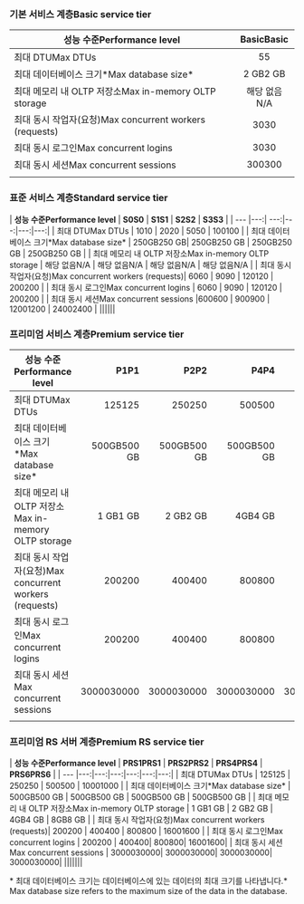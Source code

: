 <!--
Used in:
sql-database-performance-guidance.md  
sql-database-resource-limits.md
sql-database-service-tiers.md  
-->

### <a name="basic-service-tier"></a><span data-ttu-id="42d30-101">기본 서비스 계층</span><span class="sxs-lookup"><span data-stu-id="42d30-101">Basic service tier</span></span>
| <span data-ttu-id="42d30-102">**성능 수준**</span><span class="sxs-lookup"><span data-stu-id="42d30-102">**Performance level**</span></span> | <span data-ttu-id="42d30-103">**Basic**</span><span class="sxs-lookup"><span data-stu-id="42d30-103">**Basic**</span></span> |
| --- | :---: |
| <span data-ttu-id="42d30-104">최대 DTU</span><span class="sxs-lookup"><span data-stu-id="42d30-104">Max DTUs</span></span> | <span data-ttu-id="42d30-105">5</span><span class="sxs-lookup"><span data-stu-id="42d30-105">5</span></span> |
| <span data-ttu-id="42d30-106">최대 데이터베이스 크기*</span><span class="sxs-lookup"><span data-stu-id="42d30-106">Max database size*</span></span> |<span data-ttu-id="42d30-107">2 GB</span><span class="sxs-lookup"><span data-stu-id="42d30-107">2 GB</span></span>|
| <span data-ttu-id="42d30-108">최대 메모리 내 OLTP 저장소</span><span class="sxs-lookup"><span data-stu-id="42d30-108">Max in-memory OLTP storage</span></span> |<span data-ttu-id="42d30-109">해당 없음</span><span class="sxs-lookup"><span data-stu-id="42d30-109">N/A</span></span> |
| <span data-ttu-id="42d30-110">최대 동시 작업자(요청)</span><span class="sxs-lookup"><span data-stu-id="42d30-110">Max concurrent workers (requests)</span></span> |<span data-ttu-id="42d30-111">30</span><span class="sxs-lookup"><span data-stu-id="42d30-111">30</span></span> |
| <span data-ttu-id="42d30-112">최대 동시 로그인</span><span class="sxs-lookup"><span data-stu-id="42d30-112">Max concurrent logins</span></span> |<span data-ttu-id="42d30-113">30</span><span class="sxs-lookup"><span data-stu-id="42d30-113">30</span></span> |
| <span data-ttu-id="42d30-114">최대 동시 세션</span><span class="sxs-lookup"><span data-stu-id="42d30-114">Max concurrent sessions</span></span> |<span data-ttu-id="42d30-115">300</span><span class="sxs-lookup"><span data-stu-id="42d30-115">300</span></span> |
|||

### <a name="standard-service-tier"></a><span data-ttu-id="42d30-116">표준 서비스 계층</span><span class="sxs-lookup"><span data-stu-id="42d30-116">Standard service tier</span></span>
| <span data-ttu-id="42d30-117">**성능 수준**</span><span class="sxs-lookup"><span data-stu-id="42d30-117">**Performance level**</span></span> | <span data-ttu-id="42d30-118">**S0**</span><span class="sxs-lookup"><span data-stu-id="42d30-118">**S0**</span></span> | <span data-ttu-id="42d30-119">**S1**</span><span class="sxs-lookup"><span data-stu-id="42d30-119">**S1**</span></span> | <span data-ttu-id="42d30-120">**S2**</span><span class="sxs-lookup"><span data-stu-id="42d30-120">**S2**</span></span> | <span data-ttu-id="42d30-121">**S3**</span><span class="sxs-lookup"><span data-stu-id="42d30-121">**S3**</span></span> |
| --- |---:| ---:|---:|---:|---:|
| <span data-ttu-id="42d30-122">최대 DTU</span><span class="sxs-lookup"><span data-stu-id="42d30-122">Max DTUs</span></span> | <span data-ttu-id="42d30-123">10</span><span class="sxs-lookup"><span data-stu-id="42d30-123">10</span></span> | <span data-ttu-id="42d30-124">20</span><span class="sxs-lookup"><span data-stu-id="42d30-124">20</span></span> | <span data-ttu-id="42d30-125">50</span><span class="sxs-lookup"><span data-stu-id="42d30-125">50</span></span> | <span data-ttu-id="42d30-126">100</span><span class="sxs-lookup"><span data-stu-id="42d30-126">100</span></span> |
| <span data-ttu-id="42d30-127">최대 데이터베이스 크기*</span><span class="sxs-lookup"><span data-stu-id="42d30-127">Max database size*</span></span> | <span data-ttu-id="42d30-128">250GB</span><span class="sxs-lookup"><span data-stu-id="42d30-128">250 GB</span></span>| <span data-ttu-id="42d30-129">250GB</span><span class="sxs-lookup"><span data-stu-id="42d30-129">250 GB</span></span> | <span data-ttu-id="42d30-130">250GB</span><span class="sxs-lookup"><span data-stu-id="42d30-130">250 GB</span></span> | <span data-ttu-id="42d30-131">250GB</span><span class="sxs-lookup"><span data-stu-id="42d30-131">250 GB</span></span> |
| <span data-ttu-id="42d30-132">최대 메모리 내 OLTP 저장소</span><span class="sxs-lookup"><span data-stu-id="42d30-132">Max in-memory OLTP storage</span></span> | <span data-ttu-id="42d30-133">해당 없음</span><span class="sxs-lookup"><span data-stu-id="42d30-133">N/A</span></span> | <span data-ttu-id="42d30-134">해당 없음</span><span class="sxs-lookup"><span data-stu-id="42d30-134">N/A</span></span> | <span data-ttu-id="42d30-135">해당 없음</span><span class="sxs-lookup"><span data-stu-id="42d30-135">N/A</span></span> | <span data-ttu-id="42d30-136">해당 없음</span><span class="sxs-lookup"><span data-stu-id="42d30-136">N/A</span></span> |
| <span data-ttu-id="42d30-137">최대 동시 작업자(요청)</span><span class="sxs-lookup"><span data-stu-id="42d30-137">Max concurrent workers (requests)</span></span>| <span data-ttu-id="42d30-138">60</span><span class="sxs-lookup"><span data-stu-id="42d30-138">60</span></span> | <span data-ttu-id="42d30-139">90</span><span class="sxs-lookup"><span data-stu-id="42d30-139">90</span></span> | <span data-ttu-id="42d30-140">120</span><span class="sxs-lookup"><span data-stu-id="42d30-140">120</span></span> | <span data-ttu-id="42d30-141">200</span><span class="sxs-lookup"><span data-stu-id="42d30-141">200</span></span> |
| <span data-ttu-id="42d30-142">최대 동시 로그인</span><span class="sxs-lookup"><span data-stu-id="42d30-142">Max concurrent logins</span></span> | <span data-ttu-id="42d30-143">60</span><span class="sxs-lookup"><span data-stu-id="42d30-143">60</span></span> | <span data-ttu-id="42d30-144">90</span><span class="sxs-lookup"><span data-stu-id="42d30-144">90</span></span> | <span data-ttu-id="42d30-145">120</span><span class="sxs-lookup"><span data-stu-id="42d30-145">120</span></span> | <span data-ttu-id="42d30-146">200</span><span class="sxs-lookup"><span data-stu-id="42d30-146">200</span></span> |
| <span data-ttu-id="42d30-147">최대 동시 세션</span><span class="sxs-lookup"><span data-stu-id="42d30-147">Max concurrent sessions</span></span> |<span data-ttu-id="42d30-148">600</span><span class="sxs-lookup"><span data-stu-id="42d30-148">600</span></span> | <span data-ttu-id="42d30-149">900</span><span class="sxs-lookup"><span data-stu-id="42d30-149">900</span></span> | <span data-ttu-id="42d30-150">1200</span><span class="sxs-lookup"><span data-stu-id="42d30-150">1200</span></span> | <span data-ttu-id="42d30-151">2400</span><span class="sxs-lookup"><span data-stu-id="42d30-151">2400</span></span> |
||||||

### <a name="premium-service-tier"></a><span data-ttu-id="42d30-152">프리미엄 서비스 계층</span><span class="sxs-lookup"><span data-stu-id="42d30-152">Premium service tier</span></span> 
| <span data-ttu-id="42d30-153">**성능 수준**</span><span class="sxs-lookup"><span data-stu-id="42d30-153">**Performance level**</span></span> | <span data-ttu-id="42d30-154">**P1**</span><span class="sxs-lookup"><span data-stu-id="42d30-154">**P1**</span></span> | <span data-ttu-id="42d30-155">**P2**</span><span class="sxs-lookup"><span data-stu-id="42d30-155">**P2**</span></span> | <span data-ttu-id="42d30-156">**P4**</span><span class="sxs-lookup"><span data-stu-id="42d30-156">**P4**</span></span> | <span data-ttu-id="42d30-157">**P6**</span><span class="sxs-lookup"><span data-stu-id="42d30-157">**P6**</span></span> | <span data-ttu-id="42d30-158">**P11**</span><span class="sxs-lookup"><span data-stu-id="42d30-158">**P11**</span></span> | <span data-ttu-id="42d30-159">**P15**</span><span class="sxs-lookup"><span data-stu-id="42d30-159">**P15**</span></span> | 
| --- |---:|---:|---:|---:|---:|---:|
| <span data-ttu-id="42d30-160">최대 DTU</span><span class="sxs-lookup"><span data-stu-id="42d30-160">Max DTUs</span></span> | <span data-ttu-id="42d30-161">125</span><span class="sxs-lookup"><span data-stu-id="42d30-161">125</span></span> | <span data-ttu-id="42d30-162">250</span><span class="sxs-lookup"><span data-stu-id="42d30-162">250</span></span> | <span data-ttu-id="42d30-163">500</span><span class="sxs-lookup"><span data-stu-id="42d30-163">500</span></span> | <span data-ttu-id="42d30-164">1000</span><span class="sxs-lookup"><span data-stu-id="42d30-164">1000</span></span> | <span data-ttu-id="42d30-165">1750</span><span class="sxs-lookup"><span data-stu-id="42d30-165">1750</span></span> | <span data-ttu-id="42d30-166">4000</span><span class="sxs-lookup"><span data-stu-id="42d30-166">4000</span></span> |
| <span data-ttu-id="42d30-167">최대 데이터베이스 크기*</span><span class="sxs-lookup"><span data-stu-id="42d30-167">Max database size*</span></span> | <span data-ttu-id="42d30-168">500GB</span><span class="sxs-lookup"><span data-stu-id="42d30-168">500 GB</span></span> | <span data-ttu-id="42d30-169">500GB</span><span class="sxs-lookup"><span data-stu-id="42d30-169">500 GB</span></span> | <span data-ttu-id="42d30-170">500GB</span><span class="sxs-lookup"><span data-stu-id="42d30-170">500  GB</span></span> | <span data-ttu-id="42d30-171">500GB</span><span class="sxs-lookup"><span data-stu-id="42d30-171">500 GB</span></span> | <span data-ttu-id="42d30-172">4TB</span><span class="sxs-lookup"><span data-stu-id="42d30-172">4 TB</span></span> | <span data-ttu-id="42d30-173">4TB</span><span class="sxs-lookup"><span data-stu-id="42d30-173">4 TB</span></span> |
| <span data-ttu-id="42d30-174">최대 메모리 내 OLTP 저장소</span><span class="sxs-lookup"><span data-stu-id="42d30-174">Max in-memory OLTP storage</span></span> | <span data-ttu-id="42d30-175">1 GB</span><span class="sxs-lookup"><span data-stu-id="42d30-175">1 GB</span></span> | <span data-ttu-id="42d30-176">2 GB</span><span class="sxs-lookup"><span data-stu-id="42d30-176">2 GB</span></span> | <span data-ttu-id="42d30-177">4GB</span><span class="sxs-lookup"><span data-stu-id="42d30-177">4 GB</span></span> | <span data-ttu-id="42d30-178">8GB</span><span class="sxs-lookup"><span data-stu-id="42d30-178">8 GB</span></span> | <span data-ttu-id="42d30-179">14 GB</span><span class="sxs-lookup"><span data-stu-id="42d30-179">14 GB</span></span> | <span data-ttu-id="42d30-180">32GB</span><span class="sxs-lookup"><span data-stu-id="42d30-180">32 GB</span></span> |
| <span data-ttu-id="42d30-181">최대 동시 작업자(요청)</span><span class="sxs-lookup"><span data-stu-id="42d30-181">Max concurrent workers (requests)</span></span>| <span data-ttu-id="42d30-182">200</span><span class="sxs-lookup"><span data-stu-id="42d30-182">200</span></span> | <span data-ttu-id="42d30-183">400</span><span class="sxs-lookup"><span data-stu-id="42d30-183">400</span></span> | <span data-ttu-id="42d30-184">800</span><span class="sxs-lookup"><span data-stu-id="42d30-184">800</span></span> | <span data-ttu-id="42d30-185">1600</span><span class="sxs-lookup"><span data-stu-id="42d30-185">1600</span></span> | <span data-ttu-id="42d30-186">2400</span><span class="sxs-lookup"><span data-stu-id="42d30-186">2400</span></span> | <span data-ttu-id="42d30-187">6400</span><span class="sxs-lookup"><span data-stu-id="42d30-187">6400</span></span> |
| <span data-ttu-id="42d30-188">최대 동시 로그인</span><span class="sxs-lookup"><span data-stu-id="42d30-188">Max concurrent logins</span></span> | <span data-ttu-id="42d30-189">200</span><span class="sxs-lookup"><span data-stu-id="42d30-189">200</span></span> | <span data-ttu-id="42d30-190">400</span><span class="sxs-lookup"><span data-stu-id="42d30-190">400</span></span>| <span data-ttu-id="42d30-191">800</span><span class="sxs-lookup"><span data-stu-id="42d30-191">800</span></span>| <span data-ttu-id="42d30-192">1600</span><span class="sxs-lookup"><span data-stu-id="42d30-192">1600</span></span>| <span data-ttu-id="42d30-193">2400</span><span class="sxs-lookup"><span data-stu-id="42d30-193">2400</span></span>| <span data-ttu-id="42d30-194">6400</span><span class="sxs-lookup"><span data-stu-id="42d30-194">6400</span></span> |
| <span data-ttu-id="42d30-195">최대 동시 세션</span><span class="sxs-lookup"><span data-stu-id="42d30-195">Max concurrent sessions</span></span> | <span data-ttu-id="42d30-196">30000</span><span class="sxs-lookup"><span data-stu-id="42d30-196">30000</span></span>| <span data-ttu-id="42d30-197">30000</span><span class="sxs-lookup"><span data-stu-id="42d30-197">30000</span></span>| <span data-ttu-id="42d30-198">30000</span><span class="sxs-lookup"><span data-stu-id="42d30-198">30000</span></span>| <span data-ttu-id="42d30-199">30000</span><span class="sxs-lookup"><span data-stu-id="42d30-199">30000</span></span>| <span data-ttu-id="42d30-200">30000</span><span class="sxs-lookup"><span data-stu-id="42d30-200">30000</span></span>| <span data-ttu-id="42d30-201">30000</span><span class="sxs-lookup"><span data-stu-id="42d30-201">30000</span></span> |
|||||||

### <a name="premium-rs-service-tier"></a><span data-ttu-id="42d30-202">프리미엄 RS 서버 계층</span><span class="sxs-lookup"><span data-stu-id="42d30-202">Premium RS service tier</span></span> 
| <span data-ttu-id="42d30-203">**성능 수준**</span><span class="sxs-lookup"><span data-stu-id="42d30-203">**Performance level**</span></span> | <span data-ttu-id="42d30-204">**PRS1**</span><span class="sxs-lookup"><span data-stu-id="42d30-204">**PRS1**</span></span> | <span data-ttu-id="42d30-205">**PRS2**</span><span class="sxs-lookup"><span data-stu-id="42d30-205">**PRS2**</span></span> | <span data-ttu-id="42d30-206">**PRS4**</span><span class="sxs-lookup"><span data-stu-id="42d30-206">**PRS4**</span></span> | <span data-ttu-id="42d30-207">**PRS6**</span><span class="sxs-lookup"><span data-stu-id="42d30-207">**PRS6**</span></span> |
| --- |---:|---:|---:|---:|---:|---:|
| <span data-ttu-id="42d30-208">최대 DTU</span><span class="sxs-lookup"><span data-stu-id="42d30-208">Max DTUs</span></span> | <span data-ttu-id="42d30-209">125</span><span class="sxs-lookup"><span data-stu-id="42d30-209">125</span></span> | <span data-ttu-id="42d30-210">250</span><span class="sxs-lookup"><span data-stu-id="42d30-210">250</span></span> | <span data-ttu-id="42d30-211">500</span><span class="sxs-lookup"><span data-stu-id="42d30-211">500</span></span> | <span data-ttu-id="42d30-212">1000</span><span class="sxs-lookup"><span data-stu-id="42d30-212">1000</span></span> |
| <span data-ttu-id="42d30-213">최대 데이터베이스 크기*</span><span class="sxs-lookup"><span data-stu-id="42d30-213">Max database size*</span></span> | <span data-ttu-id="42d30-214">500GB</span><span class="sxs-lookup"><span data-stu-id="42d30-214">500 GB</span></span> | <span data-ttu-id="42d30-215">500GB</span><span class="sxs-lookup"><span data-stu-id="42d30-215">500 GB</span></span> | <span data-ttu-id="42d30-216">500GB</span><span class="sxs-lookup"><span data-stu-id="42d30-216">500  GB</span></span> | <span data-ttu-id="42d30-217">500GB</span><span class="sxs-lookup"><span data-stu-id="42d30-217">500 GB</span></span> |
| <span data-ttu-id="42d30-218">최대 메모리 내 OLTP 저장소</span><span class="sxs-lookup"><span data-stu-id="42d30-218">Max in-memory OLTP storage</span></span> | <span data-ttu-id="42d30-219">1 GB</span><span class="sxs-lookup"><span data-stu-id="42d30-219">1 GB</span></span> | <span data-ttu-id="42d30-220">2 GB</span><span class="sxs-lookup"><span data-stu-id="42d30-220">2 GB</span></span> | <span data-ttu-id="42d30-221">4GB</span><span class="sxs-lookup"><span data-stu-id="42d30-221">4 GB</span></span> | <span data-ttu-id="42d30-222">8GB</span><span class="sxs-lookup"><span data-stu-id="42d30-222">8 GB</span></span> |
| <span data-ttu-id="42d30-223">최대 동시 작업자(요청)</span><span class="sxs-lookup"><span data-stu-id="42d30-223">Max concurrent workers (requests)</span></span>| <span data-ttu-id="42d30-224">200</span><span class="sxs-lookup"><span data-stu-id="42d30-224">200</span></span> | <span data-ttu-id="42d30-225">400</span><span class="sxs-lookup"><span data-stu-id="42d30-225">400</span></span> | <span data-ttu-id="42d30-226">800</span><span class="sxs-lookup"><span data-stu-id="42d30-226">800</span></span> | <span data-ttu-id="42d30-227">1600</span><span class="sxs-lookup"><span data-stu-id="42d30-227">1600</span></span> |
| <span data-ttu-id="42d30-228">최대 동시 로그인</span><span class="sxs-lookup"><span data-stu-id="42d30-228">Max concurrent logins</span></span> | <span data-ttu-id="42d30-229">200</span><span class="sxs-lookup"><span data-stu-id="42d30-229">200</span></span> | <span data-ttu-id="42d30-230">400</span><span class="sxs-lookup"><span data-stu-id="42d30-230">400</span></span>| <span data-ttu-id="42d30-231">800</span><span class="sxs-lookup"><span data-stu-id="42d30-231">800</span></span>| <span data-ttu-id="42d30-232">1600</span><span class="sxs-lookup"><span data-stu-id="42d30-232">1600</span></span>|
| <span data-ttu-id="42d30-233">최대 동시 세션</span><span class="sxs-lookup"><span data-stu-id="42d30-233">Max concurrent sessions</span></span> | <span data-ttu-id="42d30-234">30000</span><span class="sxs-lookup"><span data-stu-id="42d30-234">30000</span></span>| <span data-ttu-id="42d30-235">30000</span><span class="sxs-lookup"><span data-stu-id="42d30-235">30000</span></span>| <span data-ttu-id="42d30-236">30000</span><span class="sxs-lookup"><span data-stu-id="42d30-236">30000</span></span>| <span data-ttu-id="42d30-237">30000</span><span class="sxs-lookup"><span data-stu-id="42d30-237">30000</span></span>|
|||||||

<span data-ttu-id="42d30-238">\* 최대 데이터베이스 크기는 데이터베이스에 있는 데이터의 최대 크기를 나타냅니다.</span><span class="sxs-lookup"><span data-stu-id="42d30-238">\* Max database size refers to the maximum size of the data in the database.</span></span> 